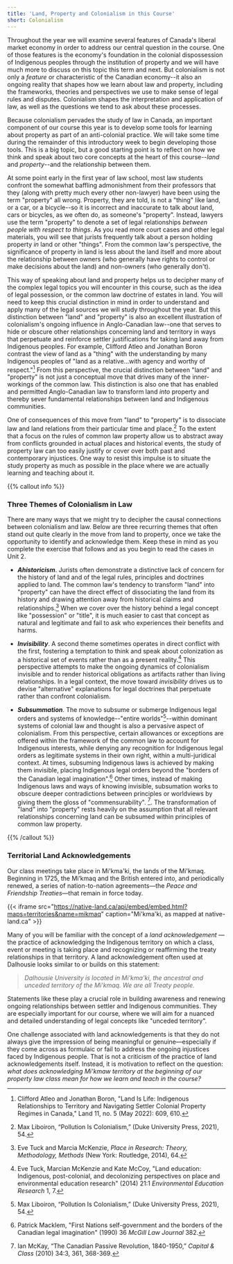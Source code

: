 ```yaml
---
title: 'Land, Property and Colonialism in this Course'
short: Colonialism
---
```


Throughout the year we will examine several features of Canada's liberal market economy in order to address our central question in the course. One of those features is the economy's foundation in the colonial dispossession of Indigenous peoples through the institution of property and we will have much more to discuss on this topic this term and next. But colonialism is not only a *feature* or characteristic of the Canadian economy--it also an ongoing reality that shapes how we learn about law and property, including the frameworks, theories and perspectives we use to make sense of legal rules and disputes. Colonialism shapes the interpretation and application of law, as well as the questions we tend to ask about these processes. 

Because colonialism pervades the study of law in Canada, an important component of our course this year is to develop some tools for learning about property as part of an anti-colonial practice. We will take some time during the remainder of this introductory week to begin developing those tools. This is a big topic, but a good starting point is to reflect on how we think and speak about two core concepts at the heart of this course--*land* and *property*--and the relationship between them.

At some point early in the first year of law school, most law students confront the somewhat baffling admonishment from their professors that they (along with pretty much every other non-lawyer) have been using the term "property" all wrong. Property, they are told, is not a "thing" like land, or a car, or a bicycle--so it is incorrect and inaccurate to talk about land, cars or bicycles, as we often do, as someone's "property". Instead, lawyers use the term "property" to denote a set of legal relationships *between people with respect to things*. As you read more court cases and other legal materials, you will see that jurists frequently talk about a person holding property *in* land or other "things". From the common law's perspective, the significance of property in land is less about the land itself and more about the relationship between owners (who generally have rights to control or make decisions about the land) and non-owners (who generally don't).

This way of speaking about land and property helps us to decipher many of the complex legal topics you will encounter in this course, such as the idea of legal possession, or the common law doctrine of estates in land. You will need to keep this crucial distinction in mind in order to understand and apply many of the legal sources we will study throughout the year. But this distinction between "land" and "property" is also an excellent illustration of colonialism's ongoing influence in Anglo-Canadian law--one that serves to hide or obscure other relationships concerning land and territory in ways that perpetuate and reinforce settler justifications for taking land away from Indigenous peoples. For example, Clifford Atleo and Jonathan Boron contrast the view of land as a "thing" with the understanding by many Indigenous peoples of "land as a relative...with agency and worthy of respect."[^atleo2022] From this perspective, the crucial distinction between "land" and "property" is not just a conceptual move that drives many of the inner-workings of the common law. This distinction is also one that has enabled and permitted Anglo-Canadian law to transform land *into* property and thereby sever fundamental relationships between land and Indigenous communities. 

One of consequences of this move from "land" to "property" is to dissociate law and land relations from their particular time and place.[^liboiron2021] To the extent that a focus on the rules of common law property allow us to abstract away from conflicts grounded in actual places and historical events, the study of property law can too easily justify or cover over both past and contemporary injustices. One way to resist this impulse is to situate the study property as much as possible in the place where we are actually learning and teaching about it.

{{% callout info %}} 

### Three Themes of Colonialism in Law

There are many ways that we might try to decipher the causal connections between colonialism and law. Below are three recurring themes that often stand out quite clearly in the move from land to property, once we take the opportunity to identify and acknowledge them. Keep these in mind as you complete the exercise that follows and as you begin to read the cases in Unit 2. 

- ***Ahistoricism***. Jurists often demonstrate a distinctive lack of concern for the history of land and of the legal rules, principles and doctrines applied to land. The common law's tendency to transform "land" into "property" can have the direct effect of dissociating the land from its history and drawing attention away from historical claims and relationships.[^tuck2014a] When we cover over the history behind a legal concept like "possession" or "title", it is much easier to cast that concept as natural and legitimate and fail to ask who experiences their benefits and harms.

- ***Invisibility***. A second theme sometimes operates in direct conflict with the first, fostering a temptation to think and speak about colonization as a historical set of events rather than as a present reality.[^tuck2014b] This perspective attempts to make the ongoing dynamics of colonialism invisible and to render historical obligations as artifacts rather than living relationships. In a legal context, the move toward *invisibility* drives us to devise "alternative" explanations for legal doctrines that perpetuate rather than confront colonialism. 

- ***Subsummation***. The move to subsume or submerge Indigenous legal orders and systems of knowledge--"entire worlds"[^liboiron2021]--within dominant systems of colonial law and thought is also a pervasive aspect of colonialism. From this perspective, certain allowances or exceptions are offered within the framework of the common law to account for Indigenous interests, while denying any recognition for Indigenous legal orders as legitimate systems in their own right, within a multi-juridical context<!--Borrows cite?-->. At times, subsuming Indigenous laws is achieved by making them invisible, placing Indigenous legal orders beyond the "borders of the Canadian legal imagination".[^macklem1990] Other times, instead of making Indigenous laws and ways of knowing invisible, subsumation works to obscure deeper contradictions between principles or worldviews by giving them the gloss of "commensurability". [^mckay2010]. The transformation of "land" into "property" rests heavily on the assumption that all relevant relationships concerning land can be subsumed within principles of common law property. 

[^tuck2014a]: Eve Tuck and Marcia McKenzie, *Place in Research: Theory, Methodology, Methods* (New York: Routledge, 2014), 64.

[^tuck2014b]: Eve Tuck, Marcian McKenzie and Kate McCoy, "Land education: Indigenous, post-colonial, and decolonizing perspectives on place and environmental education research" (2014) 21:1 *Environmental Education Research* 1, 7. 

[^liboiron2021]: Max Liboiron, “Pollution Is Colonialism,” (Duke University Press, 2021), 54.

[^macklem1990]: Patrick Macklem, "First Nations self-government and the borders of the Canadian legal imagination" (1990) 36 *McGill Law Journal* 382.

[^mckay2010]: Ian McKay, “The Canadian Passive Revolution, 1840-1950,” *Capital & Class* (2010) 34:3, 361, 368-369.

{{% /callout %}}

### Territorial Land Acknowledgements

Our class meetings take place in Mi'kma'ki, the lands of the Mi'kmaq. Beginning in 1725, the Mi’kmaq and the British entered into, and  periodically renewed, a series of nation-to-nation agreements—the *Peace and Friendship Treaties*—that remain in force today.

{{< iframe src="https://native-land.ca/api/embed/embed.html?maps=territories&name=mikmaq" caption="Mi'kma'ki, as mapped at native-land.ca" >}}

Many of you will be familiar with the concept of a *land acknowledgement* — the practice of acknowledging the Indigenous territory on which a class, event or meeting is taking place and recognizing or reaffirming the treaty relationships in that territory. A land acknowledgement often used at Dalhousie looks similar to or builds on this statement:

> *Dalhousie University is located in Mi'kma'ki, the ancestral and unceded territory of the Mi'kmaq. We are all Treaty people.*

Statements like these play a crucial role in building awareness and renewing ongoing relationships between settler and Indigenous communities. They are especially important for our course, where we will aim for a nuanced and detailed understanding of legal concepts like "unceded territory".

One challenge associated with land acknowledgements is that they do not always give the impression of being meaningful or genuine—especially if they come across as formulaic or fail to address the ongoing injustices faced by Indigenous people. That is not a criticism of the practice of land acknowledgements itself. Instead, it is motivation to reflect on the question: *what does acknowledging Mi'kmaw territory at the beginning of our property law class mean for how we learn and teach in the course?* 

[^atleo2022]: Clifford Atleo and Jonathan Boron, "Land Is Life: Indigenous Relationships to Territory and Navigating Settler Colonial Property Regimes in Canada," Land 11, no. 5 (May 2022): 609, 610.

[^liboiron2021]: Max Liboiron, “Pollution Is Colonialism,” (Duke University Press, 2021).

